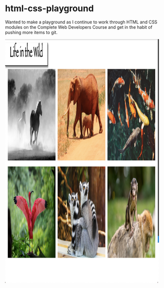 # html-css-playground

Wanted to make a playground as I continue to work through HTML and CSS modules on the Complete Web Developers Course and get in the habit of pushing more items to git.


<img src="flexbox/Screen Shot 2019-04-11 at 5.22.09 PM.png" width="800px" height="800px">
